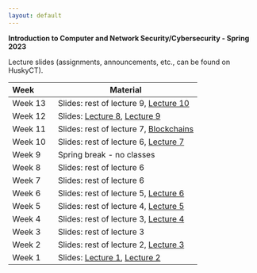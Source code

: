 ```yaml
---
layout: default
---
```


**Introduction to Computer and Network Security/Cybersecurity - Spring 2023**

Lecture slides (assignments, announcements, etc., can be found on HuskyCT).

| Week&emsp;&emsp;| Material           |
|----------|--------------------|
| Week 13 | Slides: rest of lecture 9, [Lecture 10](./lecture10.pdf)|
| Week 12 | Slides: [Lecture 8](./lecture8.pdf), [Lecture 9](./lecture9.pdf)|
| Week 11 | Slides: rest of lecture 7, [Blockchains](./blockchains.pdf)|
| Week 10 | Slides: rest of lecture 6, [Lecture 7](./lecture7.pdf)|
| Week 9 | Spring break - no classes|
| Week 8 | Slides: rest of lecture 6|
| Week 7 | Slides: rest of lecture 6|
| Week 6 | Slides: rest of lecture 5, [Lecture 6](./lecture6.pdf)|
| Week 5 | Slides: rest of lecture 4, [Lecture 5](./lecture5.pdf)|
| Week 4 | Slides: rest of lecture 3, [Lecture 4](./lecture4.pdf)|
| Week 3 | Slides: rest of lecture 3|
| Week 2 | Slides: rest of lecture 2, [Lecture 3](./lecture3.pdf)|
| Week 1 | Slides: [Lecture 1](./lecture1.pdf), [Lecture 2](./lecture2.pdf)|